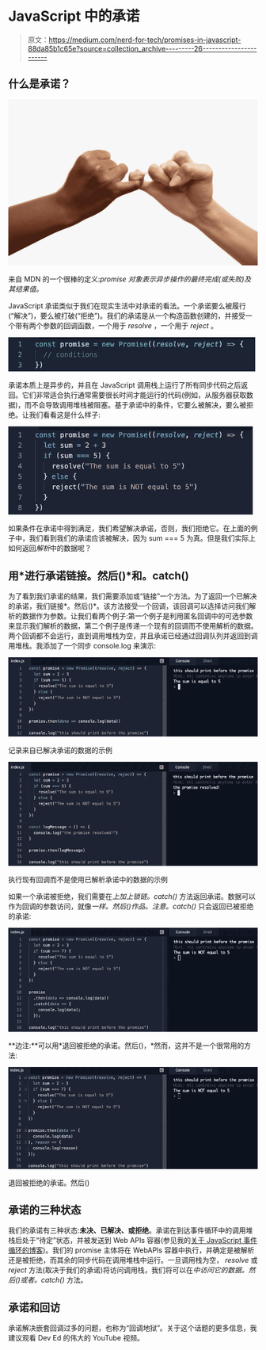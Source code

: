 # JavaScript 中的承诺

> 原文：<https://medium.com/nerd-for-tech/promises-in-javascript-88da85b1c65e?source=collection_archive---------26----------------------->

## 什么是承诺？

![](img/445328523daf862844a2cea24edeefd5.png)

来自 MDN 的一个很棒的定义:*promise 对象表示异步操作的最终完成(或失败)及其结果值。*

JavaScript 承诺类似于我们在现实生活中对承诺的看法。一个承诺要么被履行(“解决”)，要么被打破(“拒绝”)。我们的承诺是从一个构造函数创建的，并接受一个带有两个参数的回调函数，一个用于 *resolve* ，一个用于 *reject* 。

![](img/b7477034caf6a56c7e9ee7e0a7e50c3d.png)

承诺本质上是异步的，并且在 JavaScript 调用栈上运行了所有同步代码之后返回。它们非常适合执行通常需要很长时间才能运行的代码(例如，从服务器获取数据)，而不会导致调用堆栈被阻塞。基于承诺中的条件，它要么被解决，要么被拒绝。让我们看看这是什么样子:

![](img/72eeed8683427470e7f562e5b25cbe2d.png)

如果条件在承诺中得到满足，我们希望解决承诺，否则，我们拒绝它。在上面的例子中，我们看到我们的承诺应该被解决，因为 sum === 5 为真。但是我们实际上如何返回*解析*中的数据呢？

## 用*进行承诺链接。然后()*和。catch()

为了看到我们承诺的结果，我们需要添加或“链接”一个方法。为了返回一个已解决的承诺，我们链接*。然后()*。该方法接受一个回调，该回调可以选择访问我们解析的数据作为参数。让我们看两个例子:第一个例子是利用匿名回调中的可选参数来显示我们解析的数据，第二个例子是传递一个现有的回调而不使用解析的数据。两个回调都不会运行，直到调用堆栈为空，并且承诺已经通过回调队列并返回到调用堆栈。我添加了一个同步 console.log 来演示:

![](img/a806908a170a88d85c088fd6151c9442.png)

记录来自已解决承诺的数据的示例

![](img/c8eb18ea29af563721173add418098c1.png)

执行现有回调而不是使用已解析承诺中的数据的示例

如果一个承诺被拒绝，我们需要在*上加上锁链。catch()* 方法返回承诺。数据可以作为回调的参数访问，就像*一样。然后()*作品。注意*。catch()* 只会返回已被拒绝的承诺:

![](img/086af8f85414ad63424ffe0ba40a5c58.png)

**边注:**可以用*退回被拒绝的承诺。然后()，*然而，这并不是一个很常用的方法:

![](img/199d791ffcb7d5a176a2bccd9bed74c5.png)

退回被拒绝的承诺。然后()

## **承诺的三种状态**

我们的承诺有三种状态:**未决、已解决、**或**拒绝**。承诺在到达事件循环中的调用堆栈后处于“待定”状态，并被发送到 Web APIs 容器(参见我的[关于 JavaScript 事件循环的博客](https://javascript.plainenglish.io/what-is-the-javascript-event-loop-84d21ef276ee))。我们的 promise 主体将在 WebAPIs 容器中执行，并确定是被解析还是被拒绝，而其余的同步代码在调用堆栈中运行。一旦调用栈为空， *resolve* 或 *reject* 方法(取决于我们的承诺)将访问调用栈，我们将可以在*中访问它的数据。然后()*或者*。catch()* 方法。

## 承诺和回访

承诺解决嵌套回调过多的问题，也称为“回调地狱”。关于这个话题的更多信息，我建议观看 Dev Ed 的伟大的 YouTube 视频。